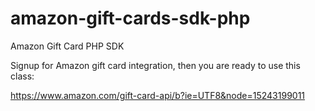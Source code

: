 # amazon-gift-cards-sdk-php
Amazon Gift Card PHP SDK

Signup for Amazon gift card integration, then you are ready to use this class: 

https://www.amazon.com/gift-card-api/b?ie=UTF8&node=15243199011
